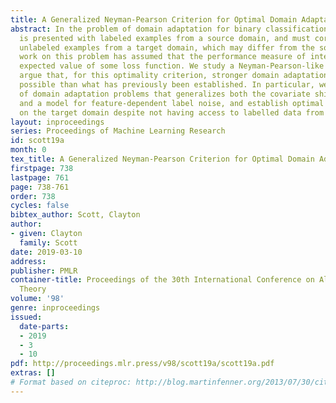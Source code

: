 ```yaml
---
title: A Generalized Neyman-Pearson Criterion for Optimal Domain Adaptation
abstract: In the problem of domain adaptation for binary classification, the learner
  is presented with labeled examples from a source domain, and must correctly classify
  unlabeled examples from a target domain, which may differ from the source. Previous
  work on this problem has assumed that the performance measure of interest is the
  expected value of some loss function. We study a Neyman-Pearson-like criterion and
  argue that, for this optimality criterion, stronger domain adaptation results are
  possible than what has previously been established. In particular, we study a class
  of domain adaptation problems that generalizes both the covariate shift assumption
  and a model for feature-dependent label noise, and establish optimal classification
  on the target domain despite not having access to labelled data from this domain.
layout: inproceedings
series: Proceedings of Machine Learning Research
id: scott19a
month: 0
tex_title: A Generalized Neyman-Pearson Criterion for Optimal Domain Adaptation
firstpage: 738
lastpage: 761
page: 738-761
order: 738
cycles: false
bibtex_author: Scott, Clayton
author:
- given: Clayton
  family: Scott
date: 2019-03-10
address: 
publisher: PMLR
container-title: Proceedings of the 30th International Conference on Algorithmic Learning
  Theory
volume: '98'
genre: inproceedings
issued:
  date-parts:
  - 2019
  - 3
  - 10
pdf: http://proceedings.mlr.press/v98/scott19a/scott19a.pdf
extras: []
# Format based on citeproc: http://blog.martinfenner.org/2013/07/30/citeproc-yaml-for-bibliographies/
---
```

